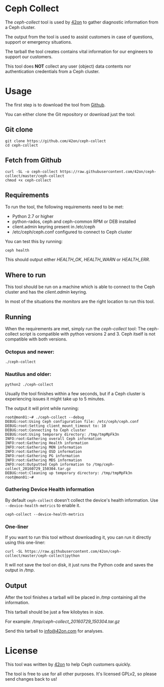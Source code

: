 # Ceph Collect
The *ceph-collect* tool is used by [42on](http://www.42on.com/) to gather diagnostic information from a Ceph cluster.

The output from the tool is used to assist customers in case of questions, support or emergency situations.

The tarball the tool creates contains vital information for our engineers to support our customers.

This tool does **NOT** collect any user (object) data contents nor authentication credentials from a Ceph cluster.

# Usage
The first step is to download the tool from [Github](https://github.com/42on/ceph-collect).

You can either clone the Git repository or download just the tool:

## Git clone
```
git clone https://github.com/42on/ceph-collect
cd ceph-collect
```

## Fetch from Github
```
curl -SL -o ceph-collect https://raw.githubusercontent.com/42on/ceph-collect/master/ceph-collect
chmod +x ceph-collect
```

## Requirements
To run the tool, the following requirements need to be met:
* Python 2.7 or higher
* python-rados, ceph and ceph-common RPM or DEB installed
* client.admin keyring present in /etc/ceph
* /etc/ceph/ceph.conf configured to connect to Ceph cluster

You can test this by running:

``ceph health``

This should output either *HEALTH_OK*, *HEALTH_WARN* or *HEALTH_ERR*.

## Where to run
This tool should be run on a machine which is able to connect to the Ceph cluster and has the *client.admin* keyring.

In most of the situations the *monitors* are the right location to run this tool.

## Running
When the requirements are met, simply run the *ceph-collect* tool:
The ceph-collect script is compatible with python versions 2 and 3. Ceph itself is not compatible with both versions.

### Octopus and newer:

``./ceph-collect``

### Nautilus and older:

``python2 ./ceph-collect``

Usually the tool finishes within a few seconds, but if a Ceph cluster is experiencing issues it might take up to 5 minutes.

The output it will print while running:


```
root@mon01:~# ./ceph-collect --debug
DEBUG:root:Using Ceph configuration file: /etc/ceph/ceph.conf
DEBUG:root:Setting client_mount_timeout to: 10
DEBUG:root:Connecting to Ceph cluster
DEBUG:root:Using temporary directory: /tmp/tmpMpFk3n
INFO:root:Gathering overall Ceph information
INFO:root:Gathering Health information
INFO:root:Gathering MON information
INFO:root:Gathering OSD information
INFO:root:Gathering PG information
INFO:root:Gathering MDS information
INFO:root:Outputted Ceph information to /tmp/ceph-collect_20160729_150304.tar.gz
DEBUG:root:Cleaning up temporary directory: /tmp/tmpMpFk3n
root@mon01:~#
```
### Gathering Device Health information
By default  ``ceph-collect`` doesn't collect the device's health information. Use ``--device-health-metrics`` to enable it.

``ceph-collect --device-health-metrics``

### One-liner
If you want to run this tool without downloading it, you can run it directly using this one-liner:

``curl -SL https://raw.githubusercontent.com/42on/ceph-collect/master/ceph-collect|python``

It will not save the tool on disk, it just runs the Python code and saves the output in */tmp*.

## Output
After the tool finishes a tarball will be placed in */tmp* containing all the information.

This tarball should be just a few kilobytes in size.

For example: */tmp/ceph-collect_20160729_150304.tar.gz*

Send this tarball to [info@42on.com](mailto:info@42on.com) for analyses.

# License
This tool was written by [42on](http://www.42on.com/) to help Ceph customers quickly.

The tool is free to use for all other purposes. It's licensed GPLv2, so please send changes back to us!
